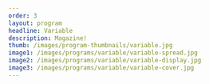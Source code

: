 ```yaml
---
order: 3
layout: program
headline: Variable
description: Magazine!
thumb: /images/program-thumbnails/variable.jpg
image1: /images/programs/variable/variable-spread.jpg
image2: /images/programs/variable/variable-display.jpg
image3: /images/programs/variable/variable-cover.jpg
---
```

